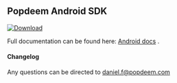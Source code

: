 ## Popdeem Android SDK

[ ![Download](https://api.bintray.com/packages/popdeem/maven/popdeem-sdk/images/download.svg) ](https://bintray.com/popdeem/maven/popdeem-sdk/_latestVersion)

Full documentation can be found here: [Android docs](http://popdeem-android-docs.gitlab.io/#introduction) .

#### Changelog

Any questions can be directed to daniel.f@popdeem.com


